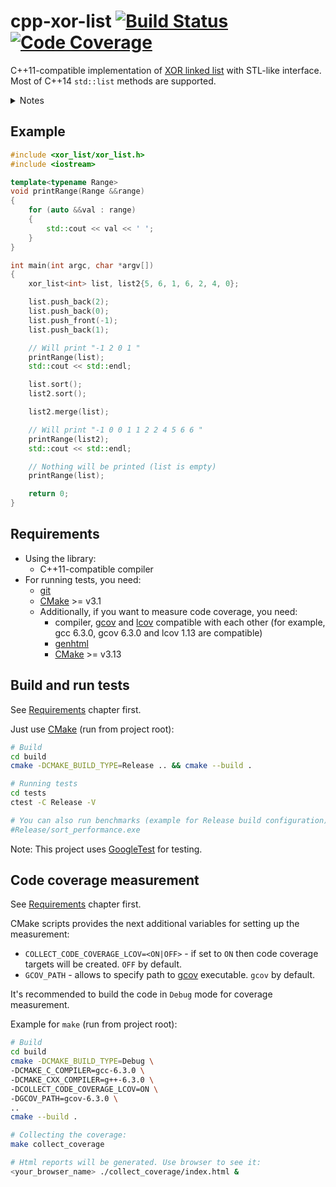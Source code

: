 # cpp-xor-list [![Build Status](https://travis-ci.org/NikitkoCent/cpp-xor-list.svg?branch=master)](https://travis-ci.org/NikitkoCent/cpp-xor-list) [![Code Coverage](https://codecov.io/gh/NikitkoCent/cpp-xor-list/branch/master/graph/badge.svg)](https://codecov.io/gh/NikitkoCent/cpp-xor-list)
C++11-compatible implementation of [XOR linked list](https://en.wikipedia.org/wiki/XOR_linked_list)
with STL-like interface. Most of C++14 `std::list` methods are supported.

<details>
<summary>Notes</summary>

### Not supported methods:
* `std::list::emplace` (but `std::list::emplace_<front|back>` are supported) - may be added later
* comparison operators (`operator==`, `operator<=` etc) - may be added later
* `std::list::max_size` - may be added later
* `std::list::get_allocator` - may be added later
* `std::list::remove_if` - may be added later
* `std::erase_if` - may be added later
</details>

## Example
```cpp
#include <xor_list/xor_list.h>
#include <iostream>

template<typename Range>
void printRange(Range &&range)
{
    for (auto &&val : range)
    {
        std::cout << val << ' ';
    }
}

int main(int argc, char *argv[])
{
    xor_list<int> list, list2{5, 6, 1, 6, 2, 4, 0};

    list.push_back(2);
    list.push_back(0);
    list.push_front(-1);
    list.push_back(1);

    // Will print "-1 2 0 1 "
    printRange(list);
    std::cout << std::endl;

    list.sort();
    list2.sort();

    list2.merge(list);

    // Will print "-1 0 0 1 1 2 2 4 5 6 6 "
    printRange(list2);
    std::cout << std::endl;

    // Nothing will be printed (list is empty)
    printRange(list);

    return 0;
}
```

## Requirements
* Using the library:
    * C++11-compatible compiler
* For running tests, you need:
    * [git](https://git-scm.com/downloads)
    * [CMake](https://cmake.org/download/) >= v3.1
    * Additionally, if you want to measure code coverage, you need:
        * compiler, 
        [gcov](https://en.wikipedia.org/wiki/Gcov) and
        [lcov](https://wiki.documentfoundation.org/Development/Lcov)
        compatible with each other
        (for example, gcc 6.3.0, gcov 6.3.0 and lcov 1.13 are compatible)
        * [genhtml](https://linux.die.net/man/1/genhtml)
        * [CMake](https://cmake.org/download/) >= v3.13

## Build and run tests
See [Requirements](#requirements) chapter first.

Just use [CMake](https://cmake.org/download/) (run from project root):
```bash
# Build
cd build
cmake -DCMAKE_BUILD_TYPE=Release .. && cmake --build .

# Running tests
cd tests
ctest -C Release -V

# You can also run benchmarks (example for Release build configuration):
#Release/sort_performance.exe
```

Note: This project uses [GoogleTest](https://github.com/google/googletest) for testing.

## Code coverage measurement
See [Requirements](#requirements) chapter first.

CMake scripts provides the next additional variables for setting up the measurement:
* `COLLECT_CODE_COVERAGE_LCOV=<ON|OFF>` - if set to `ON` then code coverage targets will be created.
`OFF` by default. 
* `GCOV_PATH` - allows to specify path to [gcov](https://en.wikipedia.org/wiki/Gcov) executable. `gcov` by default.

It's recommended to build the code in `Debug` mode for coverage measurement.

Example for `make` (run from project root):
```bash
# Build
cd build
cmake -DCMAKE_BUILD_TYPE=Debug \
-DCMAKE_C_COMPILER=gcc-6.3.0 \
-DCMAKE_CXX_COMPILER=g++-6.3.0 \
-DCOLLECT_CODE_COVERAGE_LCOV=ON \
-DGCOV_PATH=gcov-6.3.0 \
..
cmake --build .

# Collecting the coverage:
make collect_coverage

# Html reports will be generated. Use browser to see it:
<your_browser_name> ./collect_coverage/index.html &
```
